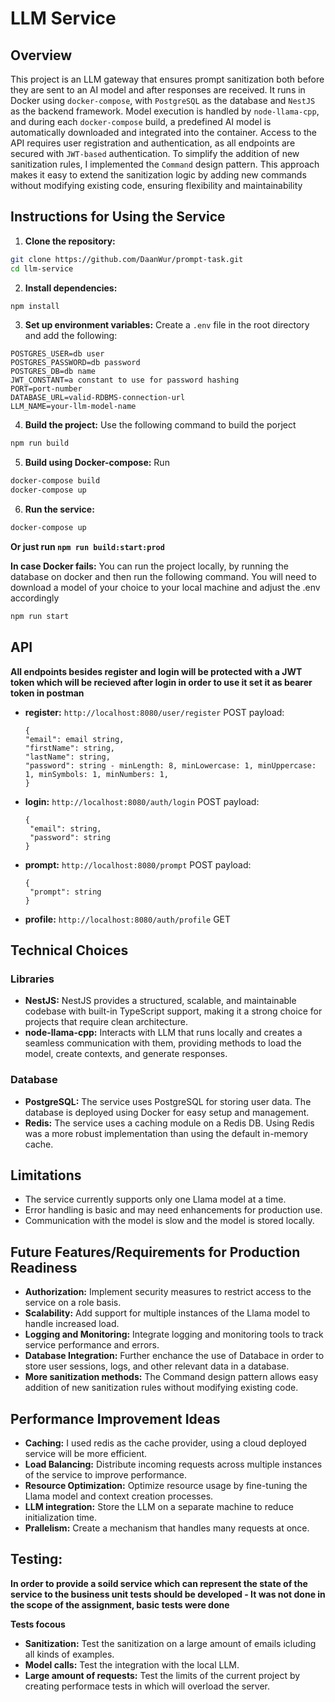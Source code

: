 # LLM Service

## Overview

This project is an LLM gateway that ensures prompt sanitization both before they are sent to an AI model and after responses are received.
It runs in Docker using `docker-compose`, with `PostgreSQL` as the database and `NestJS` as the backend framework. Model execution is handled by `node-llama-cpp`, and during each `docker-compose` build, a predefined AI model is automatically downloaded and integrated into the container.
Access to the API requires user registration and authentication, as all endpoints are secured with `JWT-based` authentication.
To simplify the addition of new sanitization rules, I implemented the `Command` design pattern. This approach makes it easy to extend the sanitization logic by adding new commands without modifying existing code, ensuring flexibility and maintainability

## Instructions for Using the Service

1. **Clone the repository:**

```bash
git clone https://github.com/DaanWur/prompt-task.git
cd llm-service
```

2. **Install dependencies:**

```bash
npm install
```

3. **Set up environment variables:**
   Create a `.env` file in the root directory and add the following:

```
POSTGRES_USER=db user
POSTGRES_PASSWORD=db password
POSTGRES_DB=db name
JWT_CONSTANT=a constant to use for password hashing
PORT=port-number
DATABASE_URL=valid-RDBMS-connection-url
LLM_NAME=your-llm-model-name
```

4. **Build the project:**
   Use the following command to build the porject

```bash
npm run build
```

5. **Build using Docker-compose:**
   Run

```bash
docker-compose build
docker-compose up
```

6. **Run the service:**

```bash
docker-compose up
```

**Or just run `npm run build:start:prod`**

**In case Docker fails:**
You can run the project locally, by running the database on docker and then run the following command.
You will need to download a model of your choice to your local machine and adjust the .env accordingly

```bash
npm run start
```

## API

**All endpoints besides register and login will be protected with a JWT token which will be recieved after login in order to use it set it as bearer token in postman**

- **register:** `http://localhost:8080/user/register` POST
  payload:

  ```
  {
  "email": email string,
  "firstName": string,
  "lastName": string,
  "password": string - minLength: 8, minLowercase: 1, minUppercase: 1, minSymbols: 1, minNumbers: 1,
  }

  ```

- **login:** `http://localhost:8080/auth/login` POST
  payload:

  ```
  {
   "email": string,
   "password": string
  }

  ```

- **prompt:** `http://localhost:8080/prompt` POST
  payload:

  ```
  {
   "prompt": string
  }
  ```

- **profile:** `http://localhost:8080/auth/profile` GET

## Technical Choices

### Libraries

- **NestJS:** NestJS provides a structured, scalable, and maintainable codebase with built-in TypeScript support, making it a strong choice for projects that require clean architecture.
- **node-llama-cpp:** Interacts with LLM that runs locally and creates a seamless communication with them, providing methods to load the model, create contexts, and generate responses.

### Database

- **PostgreSQL:** The service uses PostgreSQL for storing user data. The database is deployed using Docker for easy setup and management.
- **Redis:** The service uses a caching module on a Redis DB. Using Redis was a more robust implementation than using the default in-memory cache.

## Limitations

- The service currently supports only one Llama model at a time.
- Error handling is basic and may need enhancements for production use.
- Communication with the model is slow and the model is stored locally.

## Future Features/Requirements for Production Readiness

- **Authorization:** Implement security measures to restrict access to the service on a role basis.
- **Scalability:** Add support for multiple instances of the Llama model to handle increased load.
- **Logging and Monitoring:** Integrate logging and monitoring tools to track service performance and errors.
- **Database Integration:** Further enchance the use of Databace in order to store user sessions, logs, and other relevant data in a database.
- **More sanitization methods:** The Command design pattern allows easy addition of new sanitization rules without modifying existing code.

## Performance Improvement Ideas

- **Caching:** I used redis as the cache provider, using a cloud deployed service will be more efficient.
- **Load Balancing:** Distribute incoming requests across multiple instances of the service to improve performance.
- **Resource Optimization:** Optimize resource usage by fine-tuning the Llama model and context creation processes.
- **LLM integration:** Store the LLM on a separate machine to reduce initialization time.
- **Prallelism:** Create a mechanism that handles many requests at once.

## Testing:

**In order to provide a soild service which can represent the state of the service to the business unit tests should be developed - It was not done in the scope of the assignment, basic tests were done**

**Tests focous**

- **Sanitization:** Test the sanitization on a large amount of emails icluding all kinds of examples.
- **Model calls:** Test the integration with the local LLM.
- **Large amount of requests:** Test the limits of the current project by creating performace tests in which will overload the server.
